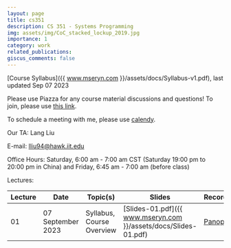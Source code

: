 ```yaml
---
layout: page
title: cs351
description: CS 351 - Systems Programming
img: assets/img/CoC_stacked_lockup_2019.jpg
importance: 1
category: work
related_publications:
giscus_comments: false
---
```


[Course Syllabus]({{ www.mseryn.com }}/assets/docs/Syllabus-v1.pdf), last updated Sep 07 2023

Please use Piazza for any course material discussions and questions! To join, please use [this link](https://piazza.com/iit/fall2023/cs351cug).

To schedule a meeting with me, please use [calendy](https://calendly.com/melanie-e-cornelius).

Our TA: Lang Liu

E-mail: lliu94@hawk.iit.edu

Office Hours: Saturday, 6:00 am - 7:00 am CST (Saturday 19:00 pm to 20:00 pm in China) and Friday, 6:45 am - 7:00 am (before class)

Lectures:

| Lecture | Date | Topic(s) | Slides | Recording |
|-------|-------|--------|---------|---------|
| 01 | 07 September 2023 | Syllabus, Course Overview | [Slides-01.pdf]({{ www.mseryn.com }}/assets/docs/Slides-01.pdf) | [Panopto](https://iit.hosted.panopto.com/Panopto/Pages/Viewer.aspx?id=951c8e41-946f-4099-bcba-b07501646b2a) |
